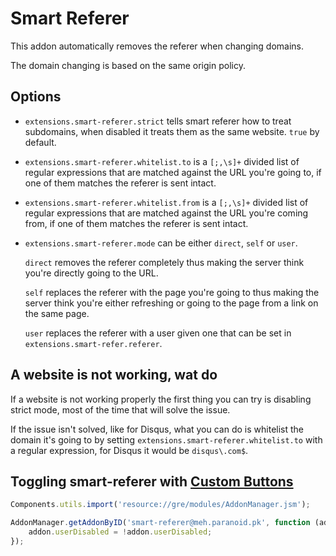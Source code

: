 Smart Referer
=============
This addon automatically removes the referer when changing domains.

The domain changing is based on the same origin policy.

Options
-------
* `extensions.smart-referer.strict` tells smart referer how to treat subdomains, when disabled it
  treats them as the same website. `true` by default.

* `extensions.smart-referer.whitelist.to` is a `[;,\s]+` divided list of regular expressions that
  are matched against the URL you're going to, if one of them matches the referer is sent intact.

* `extensions.smart-referer.whitelist.from` is a `[;,\s]+` divided list of regular expressions that
  are matched against the URL you're coming from, if one of them matches the referer is sent intact.

* `extensions.smart-referer.mode` can be either `direct`, `self` or `user`.
  
  `direct` removes the referer completely thus making the server think you're directly going
  to the URL.

  `self` replaces the referer with the page you're going to thus making the server think you're
  either refreshing or going to the page from a link on the same page.

  `user` replaces the referer with a user given one that can be set in `extensions.smart-refer.referer`.

A website is not working, wat do
--------------------------------
If a website is not working properly the first thing you can try is disabling strict mode, most
of the time that will solve the issue.

If the issue isn't solved, like for Disqus, what you can do is whitelist the domain it's going to
by setting `extensions.smart-referer.whitelist.to` with a regular expression, for Disqus it would be
`disqus\.com$`.

Toggling smart-referer with [Custom Buttons](https://addons.mozilla.org/en-US/firefox/addon/custom-buttons/?src=search)
------------------------------------------------------------------------------------------------------------------------

```javascript
Components.utils.import('resource://gre/modules/AddonManager.jsm');

AddonManager.getAddonByID('smart-referer@meh.paranoid.pk', function (addon) {
    addon.userDisabled = !addon.userDisabled;
});
```
